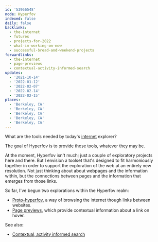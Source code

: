 ```yaml
---
id: '53966548'
node: Hyperfov
indexed: false
daily: false
backlinks:
  - the-internet
  - futures
  - projects-for-2022
  - what-im-working-on-now
  - successful-bread-and-weekend-projects
forwardlinks:
  - the-internet
  - page-previews
  - contextual-activity-informed-search
updates:
  - '2021-10-14'
  - '2022-01-12'
  - '2022-02-07'
  - '2022-02-14'
  - '2022-02-15'
places:
  - 'Berkeley, CA'
  - 'Berkeley, CA'
  - 'Berkeley, CA'
  - 'Berkeley, CA'
  - 'Berkeley, CA'
---
```

What are the tools needed by today's [internet](the-internet.md) explorer? 

The goal of Hyperfov is to provide those tools, whatever they may be. 

At the moment, Hyperfov isn't much; just a couple of exploratory projects here and there. But I envision a toolset that's designed to fit harmoniously together in order to support the exploration of the web at an entirely new resolution. Not just thinking about about webpages and the information within, but the connections between pages and the information that emerges from those links. 

So far, I've begun two explorations within the Hyperfov realm: 

- [Proto-hyperfov](https://futureland.tv/christian/entry/68730), a way of browsing the internet though links between websites. 
- [Page previews](page-previews.md), which provide contextual information about a link on hover. 

See also:

- [Contextual, activity informed search](contextual-activity-informed-search.md)
